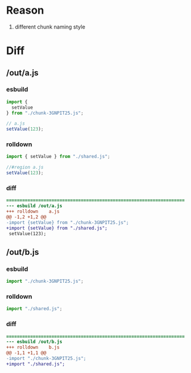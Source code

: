 # Reason
1. different chunk naming style
# Diff
## /out/a.js
### esbuild
```js
import {
  setValue
} from "./chunk-3GNPIT25.js";

// a.js
setValue(123);
```
### rolldown
```js
import { setValue } from "./shared.js";

//#region a.js
setValue(123);

```
### diff
```diff
===================================================================
--- esbuild	/out/a.js
+++ rolldown	a.js
@@ -1,2 +1,2 @@
-import {setValue} from "./chunk-3GNPIT25.js";
+import {setValue} from "./shared.js";
 setValue(123);

```
## /out/b.js
### esbuild
```js
import "./chunk-3GNPIT25.js";
```
### rolldown
```js
import "./shared.js";

```
### diff
```diff
===================================================================
--- esbuild	/out/b.js
+++ rolldown	b.js
@@ -1,1 +1,1 @@
-import "./chunk-3GNPIT25.js";
+import "./shared.js";

```
